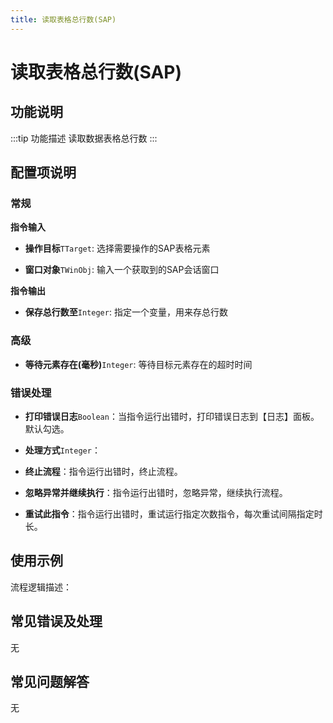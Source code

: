 ```yaml
---
title: 读取表格总行数(SAP)
---
```


# 读取表格总行数(SAP)

## 功能说明

:::tip 功能描述
读取数据表格总行数
:::

## 配置项说明

### 常规

**指令输入**

- **操作目标**`TTarget`: 选择需要操作的SAP表格元素

- **窗口对象**`TWinObj`: 输入一个获取到的SAP会话窗口


**指令输出**

- **保存总行数至**`Integer`: 指定一个变量，用来存总行数

### 高级

- **等待元素存在(毫秒)**`Integer`: 等待目标元素存在的超时时间

### 错误处理

- **打印错误日志**`Boolean`：当指令运行出错时，打印错误日志到【日志】面板。默认勾选。

- **处理方式**`Integer`：

 - **终止流程**：指令运行出错时，终止流程。

 - **忽略异常并继续执行**：指令运行出错时，忽略异常，继续执行流程。

 - **重试此指令**：指令运行出错时，重试运行指定次数指令，每次重试间隔指定时长。

## 使用示例

流程逻辑描述：

## 常见错误及处理

无

## 常见问题解答

无

